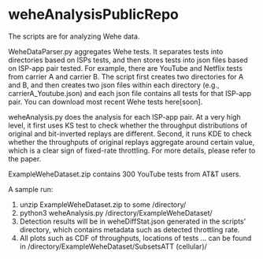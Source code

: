 # weheAnalysisPublicRepo
The scripts are for analyzing Wehe data.

WeheDataParser.py aggregates Wehe tests. It separates tests into directories based on ISPs tests, and then stores tests into json files based on ISP-app pair tested. For example, there are YouTube and Netflix tests from carrier A and carrier B. The script first creates two directories for A and B, and then creates two json files within each directory (e.g., carrierA_Youtube.json) and each json file contains all tests for that ISP-app pair. You can download most recent Wehe tests here[soon].

weheAnalysis.py does the analysis for each ISP-app pair. At a very high level, it first uses KS test to check whether the throughput distributions of original and bit-inverted replays are different. Second, it runs KDE to check whether the throughputs of original replays aggregate around certain value, which is a clear sign of fixed-rate throttling. For more details, please refer to the paper.

ExampleWeheDataset.zip contains 300 YouTube tests from AT&T users.

A sample run:

1. unzip ExampleWeheDataset.zip to some /directory/
2. python3 weheAnalysis.py /directory/ExampleWeheDataset/ 
3. Detection results will be in weheDiffStat.json generated in the scripts' directory, which contains metadata such as detected throttling rate.
4. All plots such as CDF of throughputs, locations of tests ... can be found in /directory/ExampleWeheDataset/SubsetsATT (cellular)/

